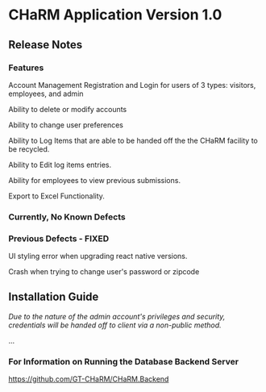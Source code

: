 # CHaRM Application Version 1.0


## Release Notes 

### Features

Account Management
Registration and Login for users of 3 types: visitors, employees, and admin
  
Ability to delete or modify accounts
  
  
Ability to change user preferences

Ability to Log Items that are able to be handed off the the CHaRM facility to be recycled.

Ability to Edit log items entries.

Ability for employees to view previous submissions.

Export to Excel Functionality.


### Currently, No Known Defects

### Previous Defects - FIXED

UI styling error when upgrading react native versions.

Crash when trying to change user's password or zipcode


## Installation Guide

_Due to the nature of the admin account's privileges and security, credentials will be handed off to client via a non-public method._

...

### For Information on Running the Database Backend Server
https://github.com/GT-CHaRM/CHaRM.Backend
